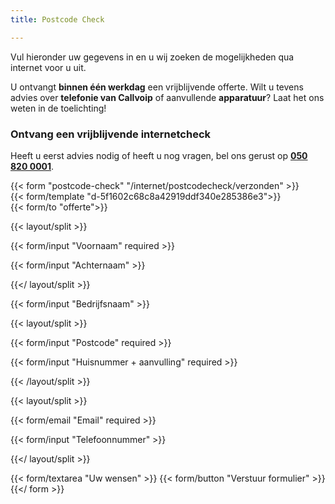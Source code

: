 ```yaml
---
title: Postcode Check

---
```

Vul hieronder uw gegevens in en u wij zoeken de mogelijkheden qua internet voor u uit.

U ontvangt **binnen één werkdag** een vrijblijvende offerte. Wilt u tevens advies over **telefonie van Callvoip** of aanvullende **apparatuur**? Laat het ons weten in de toelichting!

### Ontvang een vrijblijvende internetcheck

Heeft u eerst advies nodig of heeft u nog vragen, bel ons gerust op [**050 820 0001**](tel:+31508200001).

{{< form "postcode-check" "/internet/postcodecheck/verzonden" >}}  
{{< form/template "d-5f1602c68c8a42919ddf340e285386e3">}}  
{{< form/to "offerte">}}

{{< layout/split >}}

{{< form/input "Voornaam" required >}}

{{< form/input "Achternaam" >}}

{{</ layout/split >}}

{{< form/input "Bedrijfsnaam" >}}

{{< layout/split >}}

{{< form/input "Postcode" required >}}

{{< form/input "Huisnummer + aanvulling" required >}}

{{< /layout/split >}}

{{< layout/split >}}

{{< form/email "Email" required >}}

{{< form/input "Telefoonnummer" >}}

{{</ layout/split >}}

{{< form/textarea "Uw wensen" >}} {{< form/button "Verstuur formulier" >}}{{</ form >}}